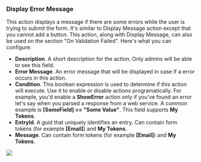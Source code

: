 ### Display Error Message

This action displays a message if there are some errors while the user is trying to submit the form. It's similar to Display Message action except that you cannot add a button. This action, along with Display Message, can also be used on the section "On Validation Failed". Here's what you can configure:

* **Description**. A short description for the action. Only admins will be able to see this field.
* **Error Message**. An error message that will be displayed in case if a error occurs in this action.
* **Condition**. This boolean expression is used to determine if this action will execute. Use it to enable or disable actions programatically. For example, you'd enable a **ShowError** action only if you've found an error let's say when you parsed a response from a web service. A common example is **\[SomeField\] == "Some Value"**. This field supports **My Tokens**. 
* **EntryId**. A guid that uniquely identifies an entry. Can contain form tokens \(for example **\[Email\]**\) and **My Tokens**.
* **Message**. Can contain form tokens \(for example **\[Email\]**\) and **My Tokens**.

![](http://static.dnnsharp.com/documentation/DisplayErrorMessage.png)

